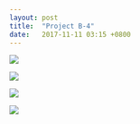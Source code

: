 ```yaml
---
layout: post
title:  "Project B-4"
date:   2017-11-11 03:15 +0800
---
```


![](https://wx4.sinaimg.cn/mw690/698f3196gy1fldm30ho0sj21kw23wqf0.jpg)



![](https://wx4.sinaimg.cn/mw690/698f3196gy1fldm32ud2nj21kw23wk1o.jpg)

![](https://wx1.sinaimg.cn/mw690/698f3196gy1fldm32ki9rj21kw23wk2c.jpg)

![](https://wx4.sinaimg.cn/mw690/698f3196gy1fldl5j3duwj22e036oqv5.jpg)